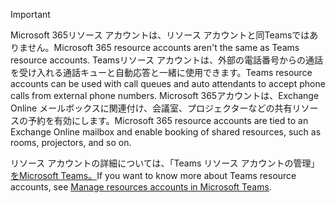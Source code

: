 > [!IMPORTANT]
> <span data-ttu-id="da9c2-101">Microsoft 365リソース アカウントは、リソース アカウントと同Teamsではありません。</span><span class="sxs-lookup"><span data-stu-id="da9c2-101">Microsoft 365 resource accounts aren't the same as Teams resource accounts.</span></span> <span data-ttu-id="da9c2-102">Teamsリソース アカウントは、外部の電話番号からの通話を受け入れる通話キューと自動応答と一緒に使用できます。</span><span class="sxs-lookup"><span data-stu-id="da9c2-102">Teams resource accounts can be used with call queues and auto attendants to accept phone calls from external phone numbers.</span></span> <span data-ttu-id="da9c2-103">Microsoft 365アカウントは、Exchange Online メールボックスに関連付け、会議室、プロジェクターなどの共有リソースの予約を有効にします。</span><span class="sxs-lookup"><span data-stu-id="da9c2-103">Microsoft 365 resource accounts are tied to an Exchange Online mailbox and enable booking of shared resources, such as rooms, projectors, and so on.</span></span>
>
> <span data-ttu-id="da9c2-104">リソース アカウントの詳細については、「Teams リソース アカウントの管理」[をMicrosoft Teams。](../manage-resource-accounts.md)</span><span class="sxs-lookup"><span data-stu-id="da9c2-104">If you want to know more about Teams resource accounts, see [Manage resources accounts in Microsoft Teams](../manage-resource-accounts.md).</span></span>
